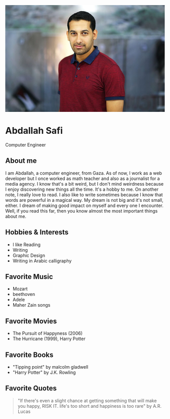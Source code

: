 ![My Image](Profile.jpg)


# Abdallah Safi
Computer Engineer

## About me
I am Abdallah, a computer engineer, from Gaza. As of now, I work as a web developer but I once worked as math teacher and also as a journalist for a media agency.
I know that's a bit weird, but I don't mind weirdness because I enjoy discovering new things all the time. It's a hobby to me. On another note, I really love to read.  I also like to write sometimes because I know that words are powerful in a magical way. My dream is not big and it's not small, either. I dream of making good impact on myself and every one I encounter. Well, if you read this far, then you know almost the most important things about me.

## Hobbies & Interests
- l like Reading 
- Writing
- Graphic Design 
- Writing in Arabic calligraphy

## Favorite Music
- Mozart
- beethoven 
- Adele 
- Maher Zain songs

## Favorite Movies
- The Pursuit of Happyness (2006) 
- The Hurricane (1999), Harry Potter

## Favorite Books
- "Tipping point" by malcolm gladwell 
- "Harry Potter" by J.K. Rowling

## Favorite Quotes
>"If there's even a slight chance at getting something that will make you happy, RISK IT.
life's too short and happiness is too rare"
>by A.R. Lucas
